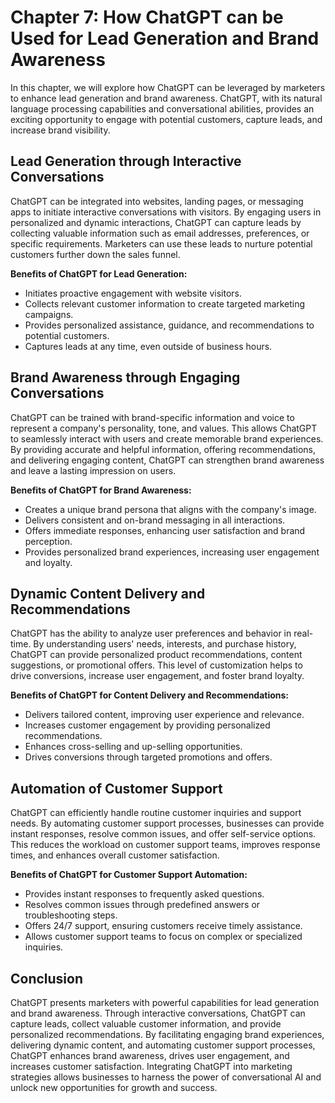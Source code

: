 Chapter 7: How ChatGPT can be Used for Lead Generation and Brand Awareness
==========================================================================

In this chapter, we will explore how ChatGPT can be leveraged by marketers to enhance lead generation and brand awareness. ChatGPT, with its natural language processing capabilities and conversational abilities, provides an exciting opportunity to engage with potential customers, capture leads, and increase brand visibility.

**Lead Generation through Interactive Conversations**
-----------------------------------------------------

ChatGPT can be integrated into websites, landing pages, or messaging apps to initiate interactive conversations with visitors. By engaging users in personalized and dynamic interactions, ChatGPT can capture leads by collecting valuable information such as email addresses, preferences, or specific requirements. Marketers can use these leads to nurture potential customers further down the sales funnel.

**Benefits of ChatGPT for Lead Generation:**

* Initiates proactive engagement with website visitors.
* Collects relevant customer information to create targeted marketing campaigns.
* Provides personalized assistance, guidance, and recommendations to potential customers.
* Captures leads at any time, even outside of business hours.

**Brand Awareness through Engaging Conversations**
--------------------------------------------------

ChatGPT can be trained with brand-specific information and voice to represent a company's personality, tone, and values. This allows ChatGPT to seamlessly interact with users and create memorable brand experiences. By providing accurate and helpful information, offering recommendations, and delivering engaging content, ChatGPT can strengthen brand awareness and leave a lasting impression on users.

**Benefits of ChatGPT for Brand Awareness:**

* Creates a unique brand persona that aligns with the company's image.
* Delivers consistent and on-brand messaging in all interactions.
* Offers immediate responses, enhancing user satisfaction and brand perception.
* Provides personalized brand experiences, increasing user engagement and loyalty.

**Dynamic Content Delivery and Recommendations**
------------------------------------------------

ChatGPT has the ability to analyze user preferences and behavior in real-time. By understanding users' needs, interests, and purchase history, ChatGPT can provide personalized product recommendations, content suggestions, or promotional offers. This level of customization helps to drive conversions, increase user engagement, and foster brand loyalty.

**Benefits of ChatGPT for Content Delivery and Recommendations:**

* Delivers tailored content, improving user experience and relevance.
* Increases customer engagement by providing personalized recommendations.
* Enhances cross-selling and up-selling opportunities.
* Drives conversions through targeted promotions and offers.

**Automation of Customer Support**
----------------------------------

ChatGPT can efficiently handle routine customer inquiries and support needs. By automating customer support processes, businesses can provide instant responses, resolve common issues, and offer self-service options. This reduces the workload on customer support teams, improves response times, and enhances overall customer satisfaction.

**Benefits of ChatGPT for Customer Support Automation:**

* Provides instant responses to frequently asked questions.
* Resolves common issues through predefined answers or troubleshooting steps.
* Offers 24/7 support, ensuring customers receive timely assistance.
* Allows customer support teams to focus on complex or specialized inquiries.

**Conclusion**
--------------

ChatGPT presents marketers with powerful capabilities for lead generation and brand awareness. Through interactive conversations, ChatGPT can capture leads, collect valuable customer information, and provide personalized recommendations. By facilitating engaging brand experiences, delivering dynamic content, and automating customer support processes, ChatGPT enhances brand awareness, drives user engagement, and increases customer satisfaction. Integrating ChatGPT into marketing strategies allows businesses to harness the power of conversational AI and unlock new opportunities for growth and success.

